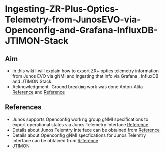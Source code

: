 # Ingesting-ZR-Plus-Optics-Telemetry-from-JunosEVO-via-Openconfig-and-Grafana-InfluxDB-JTIMON-Stack

## Aim
* In this wiki I will explain how to export ZR+ optics telemetry information from Junos EVO via gNMI and Ingesting that info via Grafana , InfluxDB and JTIMON Stack.
* Acknowledgment- Ground breaking work was done Anton-Alita [Reference](https://github.com/a-elita) and [Reference](https://community.juniper.net/blogs/anton-elita/2022/07/18/telemetry-collector-and-dataviz-on-junos-evo?CommunityKey=44efd17a-81a6-4306-b5f3-e5f82402d8d3)
## References 
* Junos supports Openconfig working group gNMI specifications to export operational states via Junos Telemetry Interface [Reference](https://www.juniper.net/documentation/us/en/software/junos/grpc-network-services/topics/concept/grpc-services-overview.html#:~:text=Whereas%20gNMI%20handles%20state%20management,common%20operations%20on%20network%20devices.)
* Details about Junos Telemtry Interface can be obtained from [Reference](https://www.juniper.net/documentation/us/en/software/junos/interfaces-telemetry/topics/concept/junos-telemetry-interface-oveview.html)
* Details about Openconfig gNMI specfications for Junos Telemtry Interface can be obtained from [Reference](https://www.juniper.net/documentation/us/en/software/junos/interfaces-telemetry/topics/concept/open-config-grpc-junos-telemetry-interface-understanding.html)
* [JTIMON](https://github.com/nileshsimaria/jtimon)


